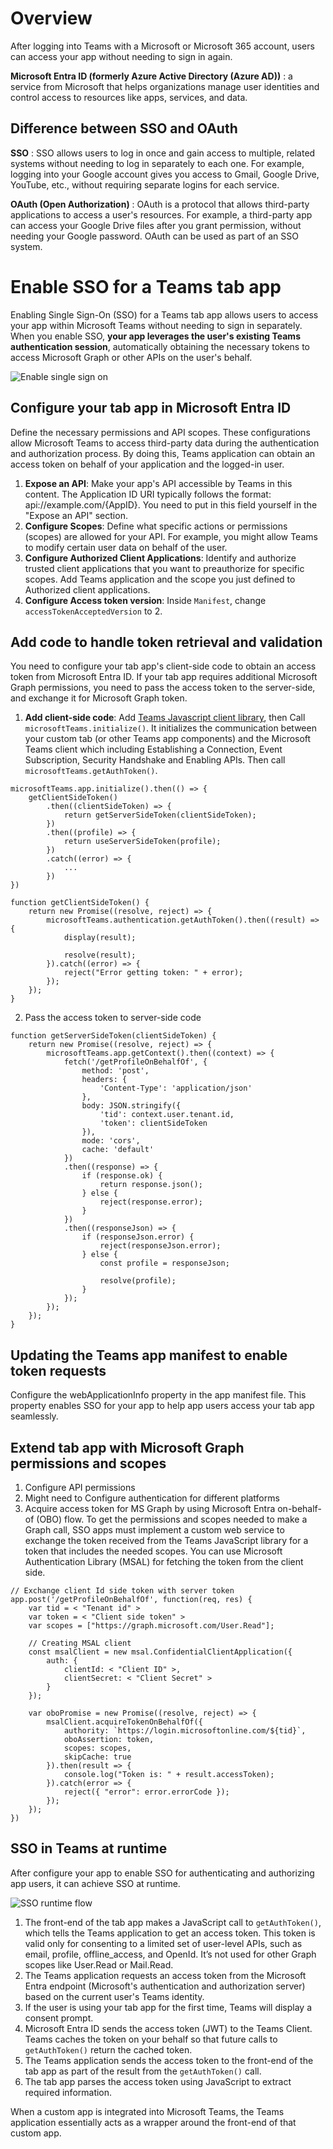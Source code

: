 # Overview

After logging into Teams with a Microsoft or Microsoft 365 account, users can access your app without needing to sign in again.

**Microsoft Entra ID (formerly Azure Active Directory (Azure AD))**
: a service from Microsoft that helps organizations manage user identities and control access to resources like apps, services, and data.


## Difference between SSO and OAuth
**SSO**
: SSO allows users to log in once and gain access to multiple, related systems without needing to log in separately to each one. For example, logging into your Google account gives you access to Gmail, Google Drive, YouTube, etc., without requiring separate logins for each service.

**OAuth (Open Authorization)**
: OAuth is a protocol that allows third-party applications to access a user's resources. For example, a third-party app can access your Google Drive files after you grant permission, without needing your Google password. OAuth can be used as part of an SSO system.



# Enable SSO for a Teams tab app

Enabling Single Sign-On (SSO) for a Teams tab app allows users to access your app within Microsoft Teams without needing to sign in separately. When you enable SSO, **your app leverages the user's existing Teams authentication session**, automatically obtaining the necessary tokens to access Microsoft Graph or other APIs on the user's behalf.

![Enable single sign on](./assets/enable-sso.png)

## Configure your tab app in Microsoft Entra ID

Define the necessary permissions and API scopes. These configurations allow Microsoft Teams to access third-party data during the authentication and authorization process. By doing this, Teams application can obtain an access token on behalf of your application and the logged-in user.

1. **Expose an API**: Make your app's API accessible by Teams in this content. The Application ID URI typically follows the format: api://example.com/{AppID}. You need to put in this field yourself in the "Expose an API" section.
2. **Configure Scopes**: Define what specific actions or permissions (scopes) are allowed for your API. For example, you might allow Teams to modify certain user data on behalf of the user.
3. **Configure Authorized Client Applications**: Identify and authorize trusted client applications that you want to preauthorize for specific scopes. Add Teams application and the scope you just defined to Authorized client applications.
4. **Configure Access token version**: Inside `Manifest`, change `accessTokenAcceptedVersion` to 2.


## Add code to handle token retrieval and validation

You need to configure your tab app's client-side code to obtain an access token from Microsoft Entra ID. If your tab app requires additional Microsoft Graph permissions, you need to pass the access token to the server-side, and exchange it for Microsoft Graph token.

1. **Add client-side code**: Add [Teams Javascript client library](https://learn.microsoft.com/en-us/javascript/api/overview/msteams-client?view=msteams-client-js-latest#microsoft-teams-javascript-client-library), then Call `microsoftTeams.initialize()`. It initializes the communication between your custom tab (or other Teams app components) and the Microsoft Teams client which including Establishing a Connection, Event Subscription, Security Handshake and Enabling APIs. Then call  `microsoftTeams.getAuthToken()`.

```
microsoftTeams.app.initialize().then(() => {
    getClientSideToken()
        .then((clientSideToken) => {
            return getServerSideToken(clientSideToken);
        })
        .then((profile) => {
            return useServerSideToken(profile);
        })
        .catch((error) => {
            ...
        })
})

function getClientSideToken() {
    return new Promise((resolve, reject) => {
        microsoftTeams.authentication.getAuthToken().then((result) => {
            display(result);

            resolve(result);
        }).catch((error) => {
            reject("Error getting token: " + error);
        });
    });
}
```
2. Pass the access token to server-side code
```
function getServerSideToken(clientSideToken) {
    return new Promise((resolve, reject) => {
        microsoftTeams.app.getContext().then((context) => {
            fetch('/getProfileOnBehalfOf', {
                method: 'post',
                headers: {
                    'Content-Type': 'application/json'
                },
                body: JSON.stringify({
                    'tid': context.user.tenant.id,
                    'token': clientSideToken
                }),
                mode: 'cors',
                cache: 'default'
            })
            .then((response) => {
                if (response.ok) {
                    return response.json();
                } else {
                    reject(response.error);
                }
            })
            .then((responseJson) => {
                if (responseJson.error) {
                    reject(responseJson.error);
                } else {
                    const profile = responseJson;

                    resolve(profile);
                }
            });
        });
    });
}
```


## Updating the Teams app manifest to enable token requests
Configure the webApplicationInfo property in the app manifest file. This property enables SSO for your app to help app users access your tab app seamlessly.

## Extend tab app with Microsoft Graph permissions and scopes

1. Configure API permissions
2. Might need to Configure authentication for different platforms
3. Acquire access token for MS Graph by using Microsoft Entra on-behalf-of (OBO) flow. To get the permissions and scopes needed to make a Graph call, SSO apps must implement a custom web service to exchange the token received from the Teams JavaScript library for a token that includes the needed scopes. You can use Microsoft Authentication Library (MSAL) for fetching the token from the client side.
```
// Exchange client Id side token with server token
app.post('/getProfileOnBehalfOf', function(req, res) {
    var tid = < "Tenant id" >
    var token = < "Client side token" >
    var scopes = ["https://graph.microsoft.com/User.Read"];

    // Creating MSAL client
    const msalClient = new msal.ConfidentialClientApplication({
        auth: {
            clientId: < "Client ID" >,
            clientSecret: < "Client Secret" >
        }
    });

    var oboPromise = new Promise((resolve, reject) => {
        msalClient.acquireTokenOnBehalfOf({
            authority: `https://login.microsoftonline.com/${tid}`,
            oboAssertion: token,
            scopes: scopes,
            skipCache: true
        }).then(result => {
            console.log("Token is: " + result.accessToken);
        }).catch(error => {
            reject({ "error": error.errorCode });
        });
    });
})
```


## SSO in Teams at runtime

After configure your app to enable SSO for authenticating and authorizing app users, it can achieve SSO at runtime.

![SSO runtime flow](./assets/sso-runtime-seqd.png)

1. The front-end of the tab app makes a JavaScript call to `getAuthToken()`, which tells the Teams application to get an access token. This token is valid only for consenting to a limited set of user-level APIs, such as email, profile, offline_access, and OpenId. It’s not used for other Graph scopes like User.Read or Mail.Read.
2. The Teams application requests an access token from the Microsoft Entra endpoint (Microsoft's authentication and authorization server) based on the current user's Teams identity.
3. If the user is using your tab app for the first time, Teams will display a consent prompt.
4. Microsoft Entra ID sends the access token (JWT) to the Teams Client. Teams caches the token on your behalf so that future calls to `getAuthToken()` return the cached token.
5. The Teams application sends the access token to the front-end of the tab app as part of the result from the `getAuthToken()` call.
6. The tab app parses the access token using JavaScript to extract required information.

When a custom app is integrated into Microsoft Teams, the Teams application essentially acts as a wrapper around the front-end of that custom app.
